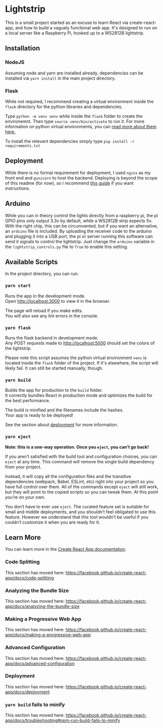 # Lightstrip 

This is a small project started as an excuse to learn React via create-react-app, and how to build a vaguely functional web app. It's designed to run on a local server like a Raspberry Pi, hooked up to a WS2812B lightstrip. 

## Installation

### NodeJS

Assuming node and yarn are installed already, dependencies can be installed via `yarn install` in the main project directory. 

### Flask

While not required, I recommend creating a virtual environment inside the `flask` directory for the python libraries and dependencies.

Type `python -m venv venv` while inside the `flask` folder to create the environemnt. Then type `source venv/bin/activate` to run it. For more information on python virtual environments, you can [read more about them here.](https://docs.python.org/3/tutorial/venv.html)

To install the relevant dependencies simply type `pip install -r requirements.txt` 

## Deployment

While there is no formal requirement for deployment, I used `nginx` as my front end and `gunicorn` to host the backend. Deploying is beyond the scope of this readme (for now), so I recommend [this guide](https://blog.miguelgrinberg.com/post/how-to-deploy-a-react--flask-project) if you want instructions. 

## Arduino

While you can in theory control the lights directly from a raspberry pi, the pi GPIO pins only output 3.3v by default, while a WS2812B strip expects 5v. With the right chip, this can be circumvented, but if you want an alternative, an `arduino` file is included. By uploading the receiver code to the arduino and plugging it into a USB port, the pi or server running this software can send it signals to control the lightstrip. Just change the `arduino` variable in the `lightstrip_controls.py` file to `True` to enable this setting.

## Available Scripts

In the project directory, you can run:

### `yarn start`

Runs the app in the development mode.<br />
Open [http://localhost:3000](http://localhost:3000) to view it in the browser.

The page will reload if you make edits.<br />
You will also see any lint errors in the console.

### `yarn flask`

Runs the flask backend in development mode. <br />
Any POST requests made to [http://localhost:5000](http://localhost:5000) should set the colors of the lightstrip.

Please note this script assumes the python virtual environment `venv` is located inside the `flask` folder of the project. If it's elsewhere, the script will likely fail. It can still be started manually, though.

### `yarn build`

Builds the app for production to the `build` folder.<br />
It correctly bundles React in production mode and optimizes the build for the best performance.

The build is minified and the filenames include the hashes.<br />
Your app is ready to be deployed!

See the section about [deployment](https://facebook.github.io/create-react-app/docs/deployment) for more information.

### `yarn eject`

**Note: this is a one-way operation. Once you `eject`, you can’t go back!**

If you aren’t satisfied with the build tool and configuration choices, you can `eject` at any time. This command will remove the single build dependency from your project.

Instead, it will copy all the configuration files and the transitive dependencies (webpack, Babel, ESLint, etc) right into your project so you have full control over them. All of the commands except `eject` will still work, but they will point to the copied scripts so you can tweak them. At this point you’re on your own.

You don’t have to ever use `eject`. The curated feature set is suitable for small and middle deployments, and you shouldn’t feel obligated to use this feature. However we understand that this tool wouldn’t be useful if you couldn’t customize it when you are ready for it.

## Learn More

You can learn more in the [Create React App documentation](https://facebook.github.io/create-react-app/docs/getting-started).

### Code Splitting

This section has moved here: https://facebook.github.io/create-react-app/docs/code-splitting

### Analyzing the Bundle Size

This section has moved here: https://facebook.github.io/create-react-app/docs/analyzing-the-bundle-size

### Making a Progressive Web App

This section has moved here: https://facebook.github.io/create-react-app/docs/making-a-progressive-web-app

### Advanced Configuration

This section has moved here: https://facebook.github.io/create-react-app/docs/advanced-configuration

### Deployment

This section has moved here: https://facebook.github.io/create-react-app/docs/deployment

### `yarn build` fails to minify

This section has moved here: https://facebook.github.io/create-react-app/docs/troubleshooting#npm-run-build-fails-to-minify
